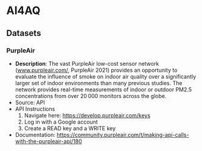 # AI4AQ

## Datasets
### PurpleAir
- **Description**: The vast PurpleAir low-cost sensor network (www.purpleair.com/, PurpleAir 2021) provides an opportunity to evaluate the influence of smoke on indoor air quality over a significantly larger set of indoor environments than many previous studies. The network provides real-time measurements of indoor or outdoor PM2.5 concentrations from over 20 000 monitors across the globe.
- Source: API
- API Instructions
    1. Navigate here: https://develop.purpleair.com/keys
    2. Log in with a Google account
    3. Create a READ key and a WRITE key
- Documentation: https://community.purpleair.com/t/making-api-calls-with-the-purpleair-api/180